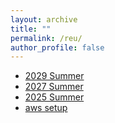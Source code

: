 ```yaml
---
layout: archive
title: ""
permalink: /reu/
author_profile: false
---
```

- [2029 Summer](https://erkaobao.github.io/math/reu/2029_summer) 
- [2027 Summer](https://erkaobao.github.io/math/reu/2027_summer) 
- [2025 Summer](https://erkaobao.github.io/math/reu/2025_summer) 
- [aws setup](https://erkaobao.github.io/math/reu/aws_setup) 
